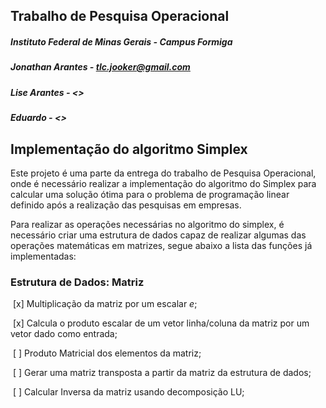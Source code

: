 ## Trabalho de Pesquisa Operacional

##### Instituto Federal de Minas Gerais - Campus Formiga

##### Jonathan Arantes - <tlc.jooker@gmail.com>

##### Lise Arantes - <>

##### Eduardo - <>

## Implementação do algoritmo Simplex 

Este projeto é uma parte da entrega do trabalho de Pesquisa Operacional, onde é necessário realizar a implementação do algoritmo do Simplex para calcular uma solução ótima para o problema de programação linear definido após a realização das pesquisas em empresas.

Para realizar as operações necessárias no algoritmo do simplex, é necessário criar uma estrutura de dados capaz de realizar algumas das operações matemáticas em matrizes, segue abaixo a lista das funções já implementadas:

### Estrutura de Dados: Matriz

​	[x] Multiplicação da matriz por um escalar _e_;

​	[x] Calcula o produto escalar de um vetor linha/coluna da matriz por um vetor dado como entrada;

​	[ ] Produto Matricial dos elementos da matriz;

​	[ ] Gerar uma matriz transposta a partir da matriz da estrutura de dados;

​	[ ] Calcular Inversa da matriz usando decomposição LU;